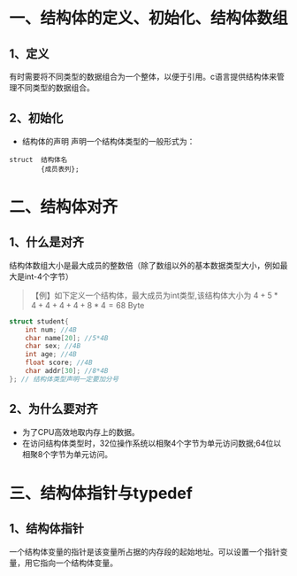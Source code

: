 # 一、结构体的定义、初始化、结构体数组
## 1、定义
有时需要将不同类型的数据组合为一个整体，以便于引用。c语言提供结构体来管理不同类型的数据组合。
## 2、初始化
- 结构体的声明
声明一个结构体类型的一般形式为：
```
struct  结构体名
        {成员表列};
```
# 二、结构体对齐
## 1、什么是对齐
结构体数组大小是最大成员的整数倍（除了数组以外的基本数据类型大小，例如最大是int-4个字节）
>【例】如下定义一个结构体，最大成员为int类型,该结构体大小为 $4+5*4+4+4+4+8*4=68$ Byte
```c
struct student{
    int num; //4B
    char name[20]; //5*4B
    char sex; //4B
    int age; //4B
    float score; //4B
    char addr[30]; //8*4B
}; // 结构体类型声明一定要加分号
```
## 2、为什么要对齐
- 为了CPU高效地取内存上的数据。
- 在访问结构体类型时，32位操作系统以相聚4个字节为单元访问数据;64位以相聚8个字节为单元访问。

# 三、结构体指针与typedef
## 1、结构体指针
一个结构体变量的指针是该变量所占据的内存段的起始地址。可以设置一个指针变量，用它指向一个结构体变量。